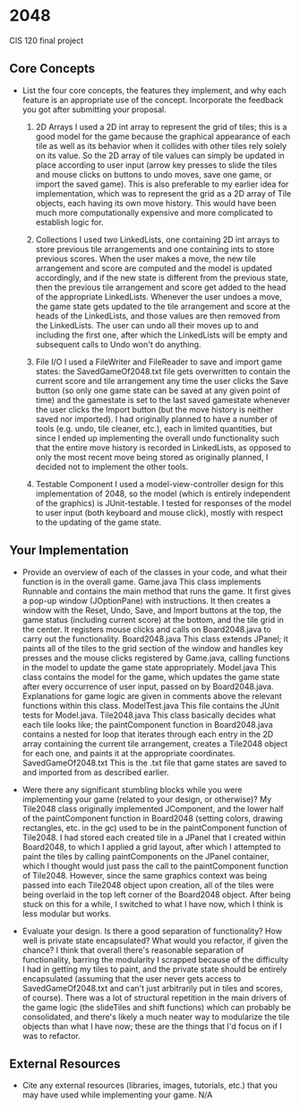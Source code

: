 # 2048
CIS 120 final project

## Core Concepts

- List the four core concepts, the features they implement, and why each feature
  is an appropriate use of the concept. Incorporate the feedback you got after
  submitting your proposal.

  1. 2D Arrays
  		I used a 2D int array to represent the grid of tiles; this is a good model
  		for the game because the graphical appearance of each tile as well as its
  		behavior when it collides with other tiles rely solely on its value. So the 
  		2D array of tile values can simply be updated in place according to user 
  		input (arrow key presses to slide the tiles and mouse clicks on buttons to 
  		undo moves, save one game, or import the saved game). This is also preferable 
  		to my earlier idea for implementation, which was to represent the grid as a 
  		2D array of Tile objects, each having its own move history. This would have 
  		been much more computationally expensive and more complicated to establish 
  		logic for. 

  2. Collections
  		I used two LinkedLists, one containing 2D int arrays to store previous tile 
  		arrangements and one containing ints to store previous scores. When the user 
  		makes a move, the new tile arrangement and score are computed and the model
  		is updated accordingly, and if the new state is different from the previous 
  		state, then the previous tile arrangement and score get added to the head of 
  		the appropriate LinkedLists. Whenever the user undoes a move, the game state 
  		gets updated to the tile arrangement and score at the heads of the LinkedLists, 
  		and those values are then removed from the LinkedLists. The user can undo all 
  		their moves up to and including the first one, after which the LinkedLists 
  		will be empty and subsequent calls to Undo won't do anything.
  		
  3. File I/O
  		I used a FileWriter and FileReader to save and import game states: the 
  		SavedGameOf2048.txt file gets overwritten to contain the current score and 
  		tile arrangement any time the user clicks the Save button (so only one game 
  		state can be saved at any given point of time) and the gamestate is set to 
  		the last saved gamestate whenever the user clicks the Import button (but the 
  		move history is neither saved nor imported). I had originally planned to have 
  		a number of tools (e.g. undo, tile cleaner, etc.), each in limited quantities, 
  		but since I ended up implementing the overall undo functionality such that the 
  		entire move history is recorded in LinkedLists, as opposed to only the most 
  		recent move being stored as originally planned, I decided not to implement 
  		the other tools.

  4. Testable Component
  		I used a model-view-controller design for this implementation of 2048, so the
  		model (which is entirely independent of the graphics) is JUnit-testable. I 
  		tested for responses of the model to user input (both keyboard and mouse click), 
  		mostly with respect to the updating of the game state.

## Your Implementation

- Provide an overview of each of the classes in your code, and what their
  function is in the overall game.
  	Game.java
  		This class implements Runnable and contains the main method that runs the 
  		game. It first gives a pop-up window (JOptionPane) with instructions. It 
  		then creates a window with the Reset, Undo, Save, and Import buttons at the 
  		top, the game status (including current score) at the bottom, and the tile 
  		grid in the center. It registers mouse clicks and calls on Board2048.java to 
  		carry out the functionality.
  	Board2048.java
  		This class extends JPanel; it paints all of the tiles to the grid section of 
  		the window and handles key presses and the mouse clicks registered by 
  		Game.java, calling functions in the model to update the game state 
  		appropriately.
  	Model.java
  		This class contains the model for the game, which updates the game state after 
  		every occurrence of user input, passed on by Board2048.java. Explanations for 
  		game logic are given in comments above the relevant functions within this class.
  	ModelTest.java
  		This file contains the JUnit tests for Model.java.
  	Tile2048.java
  		This class basically decides what each tile looks like; the paintComponent 
  		function in Board2048.java contains a nested for loop that iterates through each 
  		entry in the 2D array containing the current tile arrangement, creates a 
  		Tile2048 object for each one, and paints it at the appropriate coordinates.
  	SavedGameOf2048.txt
		This is the .txt file that game states are saved to and imported from as 
		described earlier.

- Were there any significant stumbling blocks while you were implementing your
  game (related to your design, or otherwise)?
    My Tile2048 class originally implemented JComponent, and the lower half of the 
    paintComponent function in Board2048 (setting colors, drawing rectangles, etc. in 
    the gc) used to be in the paintComponent function of Tile2048. I had stored each 
    created tile in a JPanel that I created within Board2048, to which I applied a grid 
    layout, after which I attempted to paint the tiles by calling paintComponents on the 
    JPanel container, which I thought would just pass the call to the paintComponent 
    function of Tile2048. However, since the same graphics context was being passed into 
    each Tile2048 object upon creation, all of the tiles were being overlaid in the top 
    left corner of the Board2048 object. After being stuck on this for a while, I switched 
    to what I have now, which I think is less modular but works.

- Evaluate your design. Is there a good separation of functionality? How well is
  private state encapsulated? What would you refactor, if given the chance?
    I think that overall there's reasonable separation of functionality, barring the 
    modularity I scrapped because of the difficulty I had in getting my tiles to paint, 
    and the private state should be entirely encapsulated (assuming that the user never 
    gets access to SavedGameOf2048.txt and can't just arbitrarily put in tiles and scores, 
    of course). There was a lot of structural repetition in the main drivers of the game 
    logic (the slideTiles and shift functions) which can probably be consolidated, and 
    there's likely a much neater way to modularize the tile objects than what I have now; 
    these are the things that I'd focus on if I was to refactor.

## External Resources

- Cite any external resources (libraries, images, tutorials, etc.) that you may
  have used while implementing your game.
	  N/A
